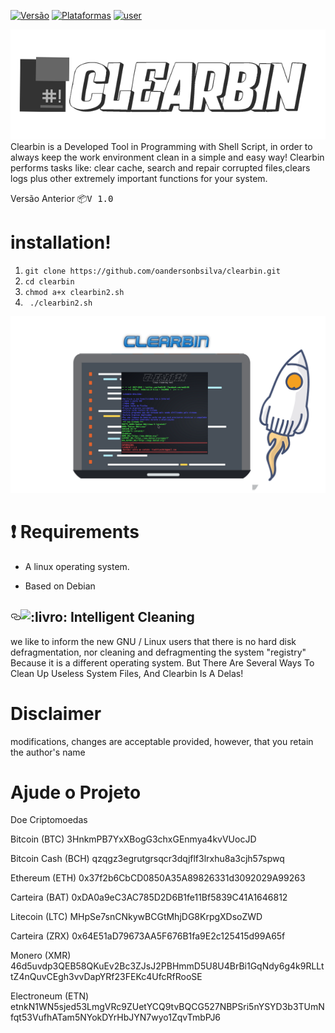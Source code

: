 [![Versão](https://img.shields.io/badge/vers%C3%A3o-1.1-sucecess.svg)](https://github.com/oandersonbsilva/wiresec/blob/master/wiresec.sh)
[![Plataformas](https://img.shields.io/badge/Plataformas-Linux%20x64%20%7C%20Linux%20x86-inactive.svg)](https://github.com/oandersonbsilva/wiresec)
[![user](https://img.shields.io/badge/user-ROOT-red.svg)](https://github.com/oandersonbsilva/wiresec)

<img src="https://raw.githubusercontent.com/And3R66/clearbin/master/logo3.png">
Clearbin is a Developed Tool in Programming with Shell Script, in order to always keep the work environment clean in a simple and easy way! Clearbin performs tasks like: clear cache, search and repair corrupted files,clears logs plus other extremely important functions for your system.

Versão Anterior 📦<kbd>V 1.0<kbd> 
  
#  installation!
<ol>
<li><code>git clone https://github.com/oandersonbsilva/clearbin.git</code></li>
<li><code>cd clearbin</code></li>
<li><code>chmod a+x clearbin2.sh</code></li>
<li><code> ./clearbin2.sh </code></li>
</ol>
<img src="https://raw.githubusercontent.com/And3R66/clearbin/master/Screenshots/ATUALIZA%C3%87%C3%83O%20.png">

# :exclamation: Requirements

<ul>
<li>
<p>A linux operating system.</p>
</li>
<li>
<p>Based on Debian
</p>
</li>
</ul>
<h2><a id="user-content-book-how-it-works" class="anchor" href="#book-how-it-works" aria-hidden="true"><svg aria-hidden="true" class="octicon octicon-link" height="16" version="1.1" viewBox="0 0 16 16" width="16"><path fill-rule="evenodd" d="M4 9h1v1H4c-1.5 0-3-1.69-3-3.5S2.55 3 4 3h4c1.45 0 3 1.69 3 3.5 0 1.41-.91 2.72-2 3.25V8.59c.58-.45 1-1.27 1-2.09C10 5.22 8.98 4 8 4H4c-.98 0-2 1.22-2 2.5S3 9 4 9zm9-3h-1v1h1c1 0 2 1.22 2 2.5S13.98 12 13 12H9c-.98 0-2-1.22-2-2.5 0-.83.42-1.64 1-2.09V6.25c-1.09.53-2 1.84-2 3.25C6 11.31 7.55 13 9 13h4c1.45 0 3-1.69 3-3.5S14.5 6 13 6z"></path></svg></a><g-emoji alias="book" fallback-src="https://assets-cdn.github.com/images/icons/emoji/unicode/1f4d6.png" ios-version="6.0"><img class="emoji" alt=":livro:" height="20" width="20" src="https://assets-cdn.github.com/images/icons/emoji/unicode/1f4d6.png"></g-emoji><font style="vertical-align: inherit;"><font style="vertical-align: inherit;"> Intelligent Cleaning
</font></font></h2>
we like to inform the new GNU / Linux users that there is no hard disk defragmentation, nor cleaning and defragmenting the system "registry" Because it is a different operating system. But There Are Several Ways To Clean Up Useless System Files, And Clearbin Is A Delas!

# Disclaimer
modifications, changes are acceptable provided, however, that you retain the author's name

# Ajude o Projeto 

Doe Criptomoedas 

Bitcoin  (BTC) 3HnkmPB7YxXBogG3chxGEnmya4kvVUocJD

Bitcoin Cash (BCH) qzqgz3egrutgrsqcr3dqjflf3lrxhu8a3cjh57spwq

Ethereum (ETH) 0x37f2b6CbCD0850A35A89826331d3092029A99263

Carteira (BAT) 0xDA0a9eC3AC785D2D6B1fe11Bf5839C41A1646812

Litecoin (LTC) MHpSe7snCNkywBCGtMhjDG8KrpgXDsoZWD

Carteira (ZRX) 0x64E51aD79673AA5F676B1fa9E2c125415d99A65f

Monero   (XMR) 46d5uvdp3QEB58QKuEv2Bc3ZJsJ2PBHmmD5U8U4BrBi1GqNdy6g4k9RLLttZ4nQuvCEgh3vvDapYRf23FEKc4UfcRfRooSE

Electroneum (ETN) etnkN1WN5sjed53LmgVRc9ZUetYCQ9tvBQCG527NBPSri5nYSYD3b3TUmNfqt53VufhATam5NYokDYrHbJYN7wyo1ZqvTmbPJ6

